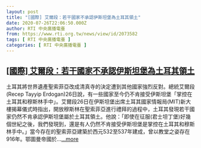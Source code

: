 ```yaml
---
layout: post
title: "[國際] 艾爾段：若干國家不承認伊斯坦堡為土耳其領土"
date: 2020-07-26T22:06:50.000Z
author: RTI 中央廣播電臺
from: https://www.rti.org.tw/news/view/id/2073582
tags: [ RTI 中央廣播電臺 ]
categories: [ RTI 中央廣播電臺 ]
---
```

<!--1595801210000-->
[[國際] 艾爾段：若干國家不承認伊斯坦堡為土耳其領土](https://www.rti.org.tw/news/view/id/2073582)
------

<div>
土耳其將世界遺產聖索菲亞改成清真寺的決定遭到其他國家強烈反對。總統艾爾段(Recep Tayyip Erdogan)26日說，有一些國家至今仍不肯接受伊斯坦堡「掌控在土耳其和穆斯林手中」。艾爾段26日在伊斯坦堡出席土耳其國家情報局(MIT)新大樓揭幕儀式時指出，開放穆斯林在聖索菲亞進行禮拜的過程中，土耳其發現若干國家仍然不肯承認伊斯坦堡屬於土耳其領土。他說：「即使在征服(君士坦丁堡)好幾個世紀之後，我們發現到，還是有人仍然不肯接受伊斯坦堡是掌控在土耳其和穆斯林手中。」當今存在的聖索菲亞建築於西元532至537年建成，曾以教堂之姿存在916年。鄂圖曼帝國於...<a target="_blank" href="https://www.rti.org.tw/news/view/id/2073582">...more</a>
</div>
